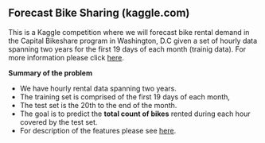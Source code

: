 ## Forecast Bike Sharing (kaggle.com)

This is a Kaggle competition where we will forecast bike rental demand in the Capital Bikeshare program in Washington, D.C given a set of hourly data spanning two years for the first 19 days of each month (trainig data). For more information please click [here](https://www.kaggle.com/c/bike-sharing-demand/overview).

**Summary of the problem**

- We have hourly rental data spanning two years.
- The training set is comprised of the first 19 days of each month,
- The test set is the 20th to the end of the month.
- The goal is to predict the **total count of bikes** rented during each hour covered by the test set.
- For description of the features please see [here](https://www.kaggle.com/c/bike-sharing-demand/data).